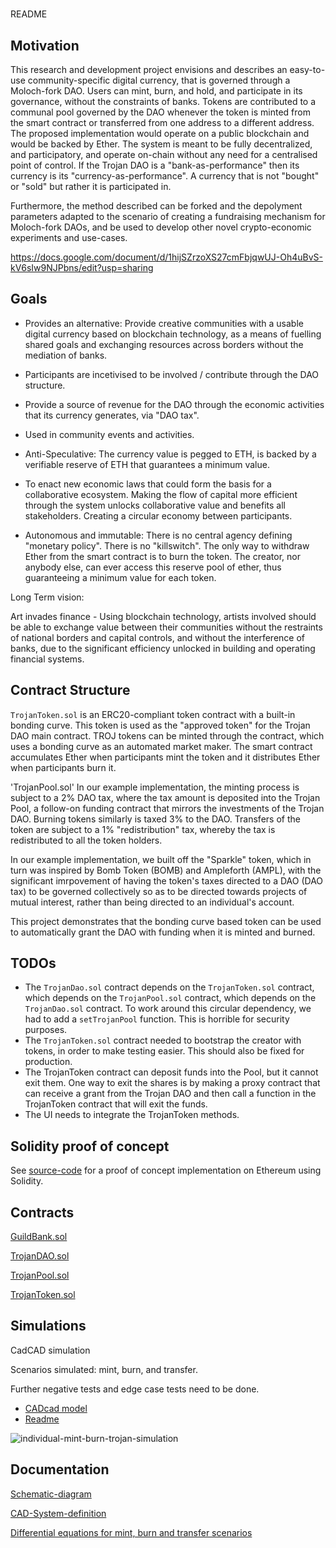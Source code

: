 # 

README

## Motivation

This research and development project envisions and describes an easy-to-use community-specific digital currency, that is governed through a Moloch-fork DAO. Users can mint, burn, and hold, and participate in its governance, without the constraints of banks. Tokens are contributed to a communal pool governed by the DAO whenever the token is minted from the smart contract or transferred from one address to a different address. The proposed implementation would operate on a public blockchain and would be backed by Ether. The system is meant to be fully decentralized, and participatory, and operate on-chain without any need for a centralised point of control. If the Trojan DAO is a "bank-as-performance" then its currency is its "currency-as-performance". A currency that is not "bought" or "sold" but rather it is participated in.

Furthermore, the method described can be forked and the depolyment parameters adapted to the scenario of creating a fundraising mechanism for Moloch-fork DAOs, and be used to develop other novel crypto-economic experiments and use-cases.

https://docs.google.com/document/d/1hijSZrzoXS27cmFbjqwUJ-Oh4uBvS-kV6sIw9NJPbns/edit?usp=sharing

## Goals

* Provides an alternative: Provide creative communities with a usable digital currency based on blockchain technology, as a means of fuelling shared goals and exchanging resources across borders without the mediation of banks.

* Participants are incetivised to be involved / contribute through the DAO structure.

* Provide a source of revenue for the DAO through the economic activities that its currency generates, via "DAO tax".

* Used in community events and activities.

* Anti-Speculative: The currency value is pegged to ETH, is backed by a verifiable reserve of ETH that guarantees a minimum value.

* To enact new economic laws that could form the basis for a collaborative ecosystem. Making the flow of capital more efficient through the system unlocks collaborative value and benefits all stakeholders. Creating a circular economy between participants. 

* Autonomous and immutable: There is no central agency defining "monetary policy". There is no "killswitch". The only way to withdraw Ether from the smart contract is to burn the token. The creator, nor anybody else, can ever access this reserve pool of ether, thus guaranteeing a minimum value for each token.

Long Term vision:

Art invades finance - Using blockchain technology, artists involved should be able to exchange value between their communities without the restraints of national borders and capital controls, and without the interference of banks, due to the significant efficiency unlocked in building and operating financial systems.

## Contract Structure

`TrojanToken.sol` is an ERC20-compliant token contract with a built-in bonding curve. This token is used as the "approved token" for the Trojan DAO main contract. TROJ tokens can be minted through the contract, which uses a bonding curve as an automated market maker. The smart contract accumulates Ether when participants mint the token and it distributes Ether when participants burn it.  

'TrojanPool.sol' In our example implementation, the minting process is subject to a 2% DAO tax, where the tax amount is deposited into the Trojan Pool, a follow-on funding contract that mirrors the investments of the Trojan DAO. Burning tokens similarly is taxed 3% to the DAO. Transfers of the token are subject to a 1% "redistribution" tax, whereby the tax is redistributed to all the token holders. 

In our example implementation, we built off the "Sparkle" token, which in turn was inspired by Bomb Token (BOMB) and Ampleforth (AMPL), with the significant imrpovement of having the token's taxes directed to a DAO (DAO tax) to be governed collectively so as to be directed towards projects of mutual interest, rather than being directed to an individual's account.   

This project demonstrates that the bonding curve based token can be used to automatically grant the DAO with funding when it is minted and burned.


## TODOs
* The `TrojanDao.sol` contract depends on the `TrojanToken.sol` contract, which depends on the `TrojanPool.sol` contract, which depends on the `TrojanDao.sol` contract. To work around this circular dependency, we had to add a `setTrojanPool` function. This is horrible for security purposes.
* The `TrojanToken.sol` contract needed to bootstrap the creator with tokens, in order to make testing easier. This should also be fixed for production.
* The TrojanToken contract can deposit funds into the Pool, but it cannot exit them. One way to exit the shares is by making a proxy contract that can receive a grant from the Trojan DAO and then call a function in the TrojanToken contract that will exit the funds.
* The UI needs to integrate the TrojanToken methods.

## Solidity proof of concept
See [source-code](https://github.com/diffusioncon/Trojan-DAO-Ethereum/tree/master/buidler-contracts/contracts) for a proof of concept implementation on Ethereum using Solidity.

## Contracts
[GuildBank.sol](https://github.com/diffusioncon/Trojan-DAO-Ethereum/blob/master/buidler-contracts/contracts/GuildBank.sol)

[TrojanDAO.sol](https://github.com/diffusioncon/Trojan-DAO-Ethereum/blob/master/buidler-contracts/contracts/TrojanDao.sol)

[TrojanPool.sol](https://github.com/diffusioncon/Trojan-DAO-Ethereum/blob/master/buidler-contracts/contracts/TrojanPool.sol)

[TrojanToken.sol](https://github.com/diffusioncon/Trojan-DAO-Ethereum/blob/master/buidler-contracts/contracts/TrojanToken.sol)

## Simulations
CadCAD simulation

Scenarios simulated: mint, burn, and transfer.

Further negative tests and edge case tests need to be done.

- [CADcad model](https://github.com/TROJANFOUNDATION/Trojan-DAO-Monetary-System/blob/master/cadCAD_simulation/trojan_simulation.py)
- [Readme](https://github.com/TROJANFOUNDATION/Trojan-DAO-Monetary-System/blob/master/cadCAD_simulation/README.md)

![individual-mint-burn-trojan-simulation](https://github.com/TROJANFOUNDATION/Trojan-DAO-Monetary-System/blob/master/cadCAD_simulation/mint-burn-graph.png)

## Documentation

[Schematic-diagram](https://github.com/TROJANFOUNDATION/Trojan-DAO-Monetary-System/blob/master/Proposal%20Process%20-%20Trojan%20DAO.pdf) 

[CAD-System-definition](https://github.com/TROJANFOUNDATION/Trojan-DAO-Monetary-System/blob/master/CAD%20System%20Definition%20-%20Trojan%20DAO.pdf)

[Differential equations for mint, burn and transfer scenarios](https://github.com/TROJANFOUNDATION/Trojan-DAO-Monetary-System/blob/master/Differential-equations.pdf)
